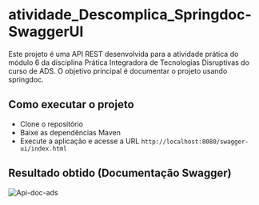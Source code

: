 # atividade_Descomplica_Springdoc-SwaggerUI

Este projeto é uma API REST desenvolvida para a atividade prática do módulo 6 da disciplina Prática Integradora de Tecnologias Disruptivas do curso de ADS. O objetivo principal é documentar o projeto usando springdoc.


## Como executar o projeto

- Clone o repositório
- Baixe as dependências Maven
- Execute a aplicação e acesse a URL `http://localhost:8080/swagger-ui/index.html`

## Resultado obtido (Documentação Swagger)
![Api-doc-ads](https://github.com/giovanesouza/atv_mod6_Springdoc-SwaggerUI/assets/108561182/48ee48f8-2ff7-43de-be15-74209c79febd)
